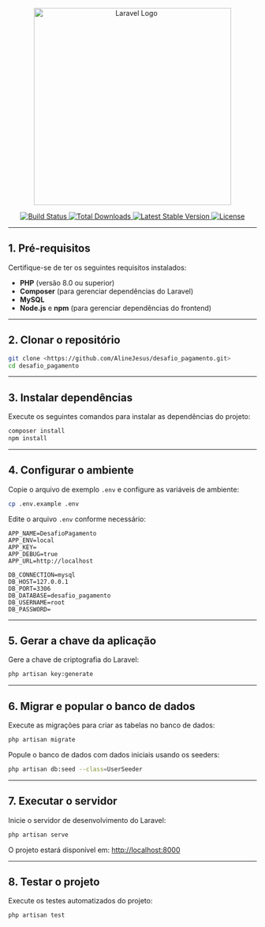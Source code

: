 <p align="center">
  <a href="https://laravel.com" target="_blank">
    <img src="https://raw.githubusercontent.com/laravel/art/master/logo-lockup/5%20SVG/2%20CMYK/1%20Full%20Color/laravel-logolockup-cmyk-red.svg" width="400" alt="Laravel Logo">
  </a>
</p>

<p align="center">
  <a href="https://github.com/laravel/framework/actions">
    <img src="https://github.com/laravel/framework/workflows/tests/badge.svg" alt="Build Status">
  </a>
  <a href="https://packagist.org/packages/laravel/framework">
    <img src="https://img.shields.io/packagist/dt/laravel/framework" alt="Total Downloads">
  </a>
  <a href="https://packagist.org/packages/laravel/framework">
    <img src="https://img.shields.io/packagist/v/laravel/framework" alt="Latest Stable Version">
  </a>
  <a href="https://packagist.org/packages/laravel/framework">
    <img src="https://img.shields.io/packagist/l/laravel/framework" alt="License">
  </a>
</p>

---

## 1. Pré-requisitos

Certifique-se de ter os seguintes requisitos instalados:

- **PHP** (versão 8.0 ou superior)
- **Composer** (para gerenciar dependências do Laravel)
- **MySQL**
- **Node.js** e **npm** (para gerenciar dependências do frontend)

---

## 2. Clonar o repositório

```bash
git clone <https://github.com/AlineJesus/desafio_pagamento.git>
cd desafio_pagamento
```

---

## 3. Instalar dependências

Execute os seguintes comandos para instalar as dependências do projeto:

```bash
composer install
npm install
```

---

## 4. Configurar o ambiente

Copie o arquivo de exemplo `.env` e configure as variáveis de ambiente:

```bash
cp .env.example .env
```

Edite o arquivo `.env` conforme necessário:

```env
APP_NAME=DesafioPagamento
APP_ENV=local
APP_KEY=
APP_DEBUG=true
APP_URL=http://localhost

DB_CONNECTION=mysql
DB_HOST=127.0.0.1
DB_PORT=3306
DB_DATABASE=desafio_pagamento
DB_USERNAME=root
DB_PASSWORD=
```

---

## 5. Gerar a chave da aplicação

Gere a chave de criptografia do Laravel:

```bash
php artisan key:generate
```

---

## 6. Migrar e popular o banco de dados

Execute as migrações para criar as tabelas no banco de dados:

```bash
php artisan migrate
```

Popule o banco de dados com dados iniciais usando os seeders:

```bash
php artisan db:seed --class=UserSeeder
```

---

## 7. Executar o servidor

Inicie o servidor de desenvolvimento do Laravel:

```bash
php artisan serve
```

O projeto estará disponível em: [http://localhost:8000](http://localhost:8000)

---

## 8. Testar o projeto

Execute os testes automatizados do projeto:

```bash
php artisan test
